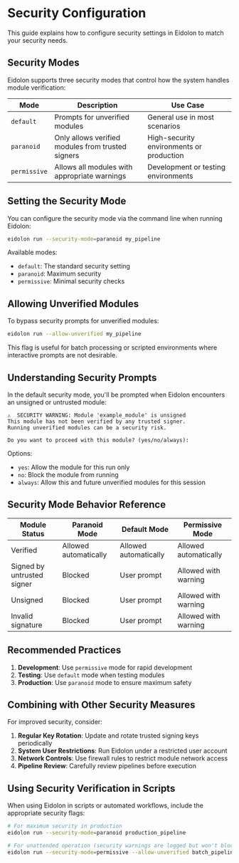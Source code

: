 # Security Configuration

This guide explains how to configure security settings in Eidolon to match your security needs.

## Security Modes

Eidolon supports three security modes that control how the system handles module verification:

| Mode | Description | Use Case |
|------|-------------|----------|
| `default` | Prompts for unverified modules | General use in most scenarios |
| `paranoid` | Only allows verified modules from trusted signers | High-security environments or production |
| `permissive` | Allows all modules with appropriate warnings | Development or testing environments |

## Setting the Security Mode

You can configure the security mode via the command line when running Eidolon:

```bash
eidolon run --security-mode=paranoid my_pipeline
```

Available modes:
- `default`: The standard security setting
- `paranoid`: Maximum security
- `permissive`: Minimal security checks

## Allowing Unverified Modules

To bypass security prompts for unverified modules:

```bash
eidolon run --allow-unverified my_pipeline
```

This flag is useful for batch processing or scripted environments where interactive prompts are not desirable.

## Understanding Security Prompts

In the default security mode, you'll be prompted when Eidolon encounters an unsigned or untrusted module:

```
⚠️  SECURITY WARNING: Module 'example_module' is unsigned
This module has not been verified by any trusted signer.
Running unverified modules can be a security risk.

Do you want to proceed with this module? (yes/no/always): 
```

Options:
- `yes`: Allow the module for this run only
- `no`: Block the module from running
- `always`: Allow this and future unverified modules for this session

## Security Mode Behavior Reference

| Module Status | Paranoid Mode | Default Mode | Permissive Mode |
|---------------|---------------|--------------|-----------------|
| Verified | Allowed automatically | Allowed automatically | Allowed automatically |
| Signed by untrusted signer | Blocked | User prompt | Allowed with warning |
| Unsigned | Blocked | User prompt | Allowed with warning |
| Invalid signature | Blocked | User prompt | Allowed with warning |

## Recommended Practices

1. **Development**: Use `permissive` mode for rapid development
2. **Testing**: Use `default` mode when testing modules
3. **Production**: Use `paranoid` mode to ensure maximum safety

## Combining with Other Security Measures

For improved security, consider:

1. **Regular Key Rotation**: Update and rotate trusted signing keys periodically
2. **System User Restrictions**: Run Eidolon under a restricted user account
3. **Network Controls**: Use firewall rules to restrict module network access
4. **Pipeline Review**: Carefully review pipelines before execution

## Using Security Verification in Scripts

When using Eidolon in scripts or automated workflows, include the appropriate security flags:

```bash
# For maximum security in production
eidolon run --security-mode=paranoid production_pipeline

# For unattended operation (security warnings are logged but won't block execution)
eidolon run --security-mode=permissive --allow-unverified batch_pipeline
```